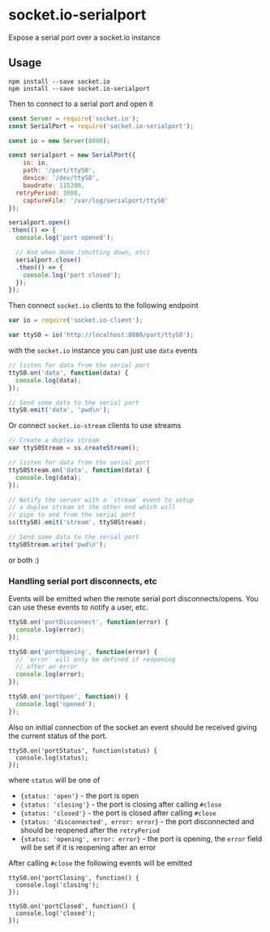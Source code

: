 # socket.io-serialport

Expose a serial port over a socket.io instance

## Usage

```
npm install --save socket.io
npm install --save socket.io-serialport
```

Then to connect to a serial port and open it

```javascript
const Server = require('socket.io');
const SerialPort = require('socket.io-serialport');

const io = new Server(8080);

const serialport = new SerialPort({
	io: io,
	path: '/port/ttyS0',
	device: '/dev/ttyS0',
	baudrate: 115200,
  retryPeriod: 1000,
	captureFile: '/var/log/serialport/ttyS0'
});

serialport.open()
.then(() => {
  console.log('port opened');

  // And when done (shutting down, etc)
  serialport.close()
  .then(() => {
    console.log('port closed');
  });
});
```

Then connect `socket.io` clients to the following endpoint

```javascript
var io = require('socket.io-client');

var ttyS0 = io('http://localhost:8080/port/ttyS0');
```

with the `socket.io` instance you can just use `data` events

```javascript
// listen for data from the serial port
ttyS0.on('data', function(data) {
  console.log(data);
});

// Send some data to the serial port
ttyS0.emit('data', 'pwd\n');
```

Or connect `socket.io-stream` clients to use streams

```javascript
// Create a duplex stream
var ttyS0Stream = ss.createStream();

// listen for data from the serial port
ttyS0Stream.on('data', function(data) {
  console.log(data);
});

// Notify the server with a `stream` event to setup
// a duplex stream at the other end which will
// pipe to and from the serial port
ss(ttyS0).emit('stream', ttyS0Stream);

// Send some data to the serial port
ttyS0Stream.write('pwd\n');
```

or both :)

### Handling serial port disconnects, etc

Events will be emitted when the remote serial port disconnects/opens. You can use these events to notify a user, etc.

```javascript
ttyS0.on('portDisconnect', function(error) {
  console.log(error);
});

ttyS0.on('portOpening', function(error) {
  // `error` will only be defined if reopening
  // after an error
  console.log(error);
});

ttyS0.on('portOpen', function() {
  console.log('opened');
});
```

Also on initial connection of the socket an event should be received giving the current status of the port.

```
ttyS0.on('portStatus', function(status) {
  console.log(status);
});
```

where `status` will be one of

- `{status: 'open'}` - the port is open
- `{status: 'closing'}` - the port is closing after calling `#close`
- `{status: 'closed'}` - the port is closed after calling `#close`
- `{status: 'disconnected', error: error}` - the port disconnected and should be reopened after the `retryPeriod`
- `{status: 'opening', error: error}` - the port is opening, the `error` field will be set if it is reopening after an error

After calling `#close` the following events will be emitted

```
ttyS0.on('portClosing', function() {
  console.log('closing');
});

ttyS0.on('portClosed', function() {
  console.log('closed');
});
```

